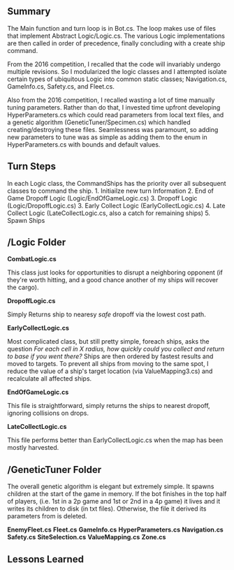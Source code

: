 <h2>Summary</h2>
The Main function and turn loop is in Bot.cs.  The loop makes use of files that implement Abstract Logic/Logic.cs.  The various Logic implementations are then called in order of precedence, finally concluding with a create ship command.

From the 2016 competition, I recalled that the code will invariably undergo multiple revisions.  So I modularized the logic classes and I attempted isolate certain types of ubiquitous Logic into common static classes; Navigation.cs, GameInfo.cs, Safety.cs, and Fleet.cs.

Also from the 2016 competition, I recalled wasting a lot of time manually tuning parameters.  Rather than do that, I invested time upfront developing HyperParameters.cs which could read parameters from local text files, and a genetic algorithm (GeneticTuner/Specimen.cs) which handled creating/destroying these files.  Seamlessness was paramount, so adding new parameters to tune was as simple as adding them to the enum in HyperParameters.cs with bounds and default values.

<h2>Turn Steps</h2>
In each Logic class, the CommandShips has the priority over all subsequent classes to command the ship.
1. Initiailze new turn Information
2. End of Game Dropoff Logic (Logic/EndOfGameLogic.cs)
3. Dropoff Logic (Logic/DropoffLogic.cs)
3. Early Collect Logic (EarlyCollectLogic.cs)
4. Late Collect Logic (LateCollectLogic.cs, also a catch for remaining ships)
5. Spawn Ships


<h2>/Logic Folder</h2>
<b>CombatLogic.cs</b>

This class just looks for opportunities to disrupt a neighboring opponent (if they're worth hitting, and a good chance another of my ships will recover the cargo).

<b>DropoffLogic.cs</b>

Simply Returns ship to nearesy *safe* dropoff via the lowest cost path.

<b>EarlyCollectLogic.cs</b>

Most complicated class, but still pretty simple, foreach ships, asks the question
<i>For each cell in X radius, how quickly could you collect and return to base if you went there?</i>
Ships are then ordered by fastest results and moved to targets.  To prevent all ships from moving to the same spot, I reduce the value of a ship's target location (via ValueMapping3.cs) and recalculate all affected ships.

<b>EndOfGameLogic.cs</b>

This file is straightforward, simply returns the ships to nearest dropoff, ignoring collisions on drops.

<b>LateCollectLogic.cs</b>

This file performs better than EarlyCollectLogic.cs when the map has been mostly harvested.


<h2>/GeneticTuner Folder</h2>
The overall genetic algorithm is elegant but extremely simple.  It spawns children at the start of the game in memory.  If the bot finishes in the top half of players, (i.e. 1st in a 2p game and 1st or 2nd in a 4p game) it lives and it writes its children to disk (in txt files).  Otherwise, the file it derived its parameters from is deleted.


<b>EnemyFleet.cs</b>
<b>Fleet.cs</b>
<b>GameInfo.cs</b>
<b>HyperParameters.cs</b>
<b>Navigation.cs</b>
<b>Safety.cs</b>
<b>SiteSelection.cs</b>
<b>ValueMapping.cs</b>
<b>Zone.cs</b>


<h2>Lessons Learned</h2>

